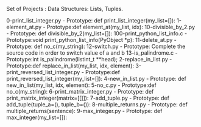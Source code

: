 Set of Projects : Data Structures: Lists, Tuples.

0-print_list_integer.py - Prototype: def print_list_integer(my_list=[]):
1-element_at.py - Prototype:def element_at(my_list, idx):
10-divisible_by_2.py - Prototype: def divisible_by_2(my_list=[]):
100-print_python_list_info.c - Prototype:void print_python_list_info(PyObject *p):
11-delete_at.py - Prototype: def no_c(my_string):
12-switch.py - Prototype: Complete the source code in order to switch value of a and b
13-is_palindrome.c - Prototype:int is_palindrome(listint_t **head);
2-replace_in_list.py - Prototype:def replace_in_list(my_list, idx, element):
3-print_reversed_list_integer.py - Prototype:def print_reversed_list_integer(my_list=[]):
4-new_in_list.py - Prototype: def new_in_list(my_list, idx, element):
5-no_c.py - Prototype:def no_c(my_string):
6-print_matrix_integer.py - Prototype: def print_matrix_integer(matrix=[[]]):
7-add_tuple.py - Prototype: def add_tuple(tuple_a=(), tuple_b=()):
8-multiple_returns.py - Prototype: def multiple_returns(sentence):
9-max_integer.py - Prototype: def max_integer(my_list=[]):

